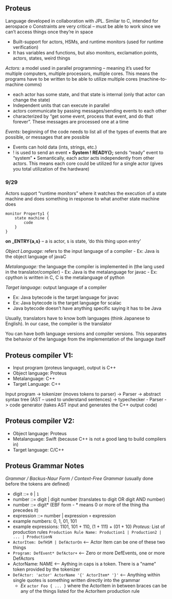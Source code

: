 ## Proteus
Language developed in collaboration with JPL. Similar to C, intended for aerospace 
o	Constraints are very critical – must be able to work since we can’t access things once they’re in space
-	Built-support for actors, HSMs, and runtime monitors (used for runtime verification)
-	It has variables and functions, but also monitors, exclamation points, actors, states, weird things

*Actors:* a model used in parallel programming – meaning it’s used for multiple computers, multiple processors, multiple cores. This means the programs have to be written to be able to utilize multiple cores (machine-to-machine comms)
- each actor has some state, and that state is internal (only that actor can change the state)
- Independent units that can execute in parallel
- actors communicate by passing messages/sending events to each other
- characterized by “get some event, process that event, and do that forever”. These messages are processed one at a time

*Events:* beginning of the code needs to list all of the types of events that are possible, or messages that are possible
- Events can hold data (ints, strings, etc.)
- ! is used to send an event 
•	**System ! READY{};** sends “ready” event to “system”
•	Semantically, each actor acts independently from other actors. This means each core could be utilized for a single actor (gives you total utilization of the hardware)

### 9/29

Actors support “runtime monitors” where it watches the execution of a state machine and does something in response to what another state machine does

	monitor Property1 {
		state machine {
			code
		}
    }

**on _ENTRY{a,s}** – a is actor, s is state, ‘do this thing upon entry’

*Object Language:* refers to the input language of a compiler
    - Ex: Java is the object language of javaC 

*Metalanguage:* the language the compiler is implemented in (the lang used in the translator/compiler)
	- Ex: Java is the metalanguage for javac
	- Ex: cpython is written in C, C is the metalanguage of python 

*Target language:* output language of a compiler
-	Ex: Java bytecode is the target language for javac
-   Ex: Java bytecode is the target language for scalac
-   Java bytecode doesn’t have anything specific saying it has to be Java

Usually, translators have to know both languages (think Japanese to English). In our case, the compiler is the translator 

You can have both language versions and compiler versions. This separates the behavior of the language from the implementation of the language itself


## Proteus compiler V1:
-	Input program (proteus language), output is C++
-	Object language: Proteus
-   Metalanguage: C++ 
-   Target Language: C++ 

Input program -> tokenizer (moves tokens to parser) -> 
Parser -> abstract syntax tree (AST – used to understand sentences) -> typechecker 
	- Parser -> code generator (takes AST input and generates the C++ output code)

## Proteus compiler V2:
-   Object language: Proteus
-   Metalanguage: Swift (because C++ is not a good lang to build compilers in)
-   Target language: C/C++

## Proteus Grammar Notes
*Grammar / Backus-Naur Form / Context-Free Grammar* (usually done before the tokens are defined)
- digit ::= `0` | `1`
- number ::= digit | digit number (translates to digit OR digit AND number)
- number ::= digit* (EBF form - * means 0 or more of the thing tha precedes it)
- expression ::= number | expression `+` expression
- example numbers: 0, 1, 01, 101
- example expressions: 1101, 101 + 110, (1 + 111) + (01 + 10)
*Proteus:*
List of production rules
`Production Rule Name: Production1 | Production2 | ... | ProductionN`
- `ActorItem: DefHSM | DefActorOn` <-- Actor Item can be one of these two things
- `Program: DefEvent* DefActor+` <-- Zero or more DefEvents, one or more DefActors
- ActorName: NAME <-- Aything in caps is a token. There is a "name" token provided by the tokenizer
- `DefActor: 'actor' ActorName '{' ActorItem* '}'` <-- Anything within single quotes is something written directly into the grammar
	- *Ex* `actor Foo { ... }` where the ActorItem in between braces can be any of the things listed for the ActorItem production rule
